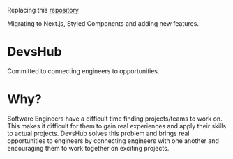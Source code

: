 Replacing this [repository](https://github.com/sulaimanh/devshub-old)

Migrating to Next.js, Styled Components and adding new features.

# DevsHub

Committed to connecting engineers to opportunities.

# Why?

Software Engineers have a difficult time finding projects/teams to work on. This makes it difficult for them to gain real experiences and apply their skills to actual projects. DevsHub solves this problem and brings real opportunities to engineers by connecting engineers with one another and encouraging them to work together on exciting projects.
